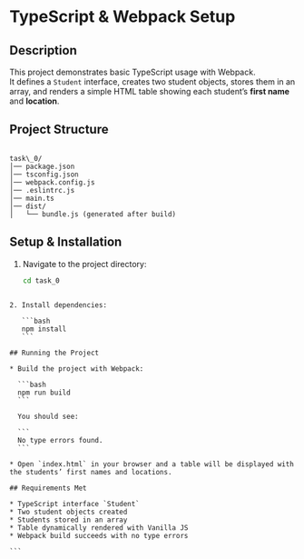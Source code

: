# TypeScript & Webpack Setup

## Description
This project demonstrates basic TypeScript usage with Webpack.  
It defines a `Student` interface, creates two student objects, stores them in an array, and renders a simple HTML table showing each student’s **first name** and **location**.

## Project Structure
```

task\_0/
│── package.json
│── tsconfig.json
│── webpack.config.js
│── .eslintrc.js
│── main.ts
│── dist/
│   └── bundle.js (generated after build)

````

## Setup & Installation
1. Navigate to the project directory:
   ```bash
   cd task_0
````

2. Install dependencies:

   ```bash
   npm install
   ```

## Running the Project

* Build the project with Webpack:

  ```bash
  npm run build
  ```

  You should see:

  ```
  No type errors found.
  ```

* Open `index.html` in your browser and a table will be displayed with the students’ first names and locations.

## Requirements Met

* TypeScript interface `Student`
* Two student objects created
* Students stored in an array
* Table dynamically rendered with Vanilla JS
* Webpack build succeeds with no type errors

```
